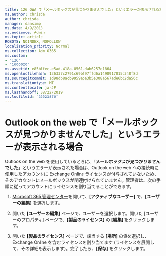 ```yaml
---
title: 126 OWA で「メールボックスが見つかりませんでした」というエラーが表示される場合
ms.author: chrisda
author: chrisda
manager: dansimp
ms.date: 4/9/2018
ms.audience: Admin
ms.topic: article
ROBOTS: NOINDEX, NOFOLLOW
localization_priority: Normal
ms.collection: Adm_O365
ms.custom:
- "126"
- "1600020"
ms.assetid: e85bffec-e5ad-418a-8561-dab6257e1864
ms.openlocfilehash: 136337c2791c69bf97ffd6a1498917015d348f8d
ms.sourcegitcommit: 1d98db8acb9959aba3b5e308a567ade6b62da56c
ms.translationtype: MT
ms.contentlocale: ja-JP
ms.lasthandoff: 08/22/2019
ms.locfileid: "36523876"
---
```

# <a name="getting-a-mailbox-not-found-error-in-outlook-on-the-web"></a>Outlook on the web で「メールボックスが見つかりませんでした」というエラーが表示される場合

Outlook on the web を使用しているときに、「**メールボックスが見つかりませんでした**」というエラーが表示された場合は、Outlook on the web への接続時に使用したアカウントに Exchange Online ライセンスが付与されていないため、そのアカウントにメールボックスが関連付けられていません。管理者は、次の手順に従ってアカウントにライセンスを割り当てることができます。

1. [Microsoft 365 管理センター](https://portal.office.com/adminportal/home#/homepage)を開いて、**[アクティブなユーザー]** で、**[ユーザーの編集]** を選択します。

2. 開いた **[ユーザーの編集]** ページで、ユーザーを選択します。開いた [ユーザーのプロパティ] ページで、**[製品のライセンス]** の **[編集]** をクリックします。

3. 開いた **[製品のライセンス]** ページで、該当する **[場所]** の値を選択し、Exchange Online を含むライセンスを割り当てます (ライセンスを展開して、その詳細を表示します)。完了したら、**[保存]** をクリックします。
